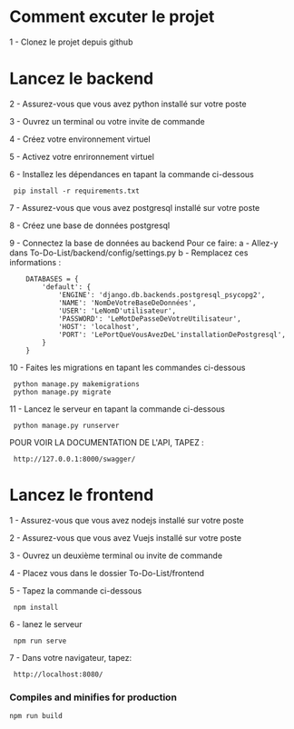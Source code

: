 # Comment excuter le projet
1 - Clonez le projet depuis github


# Lancez le backend 


2 - Assurez-vous que vous avez python installé sur votre poste

3 - Ouvrez un terminal ou votre invite de commande

4 - Créez votre environnement virtuel

5 - Activez votre enrironnement virtuel

6 - Installez les dépendances en tapant la commande ci-dessous
```
 pip install -r requirements.txt
```

7 - Assurez-vous que vous avez postgresql installé sur votre poste

8 - Créez une base de données postgresql

9 - Connectez la base de données au backend
    Pour ce faire:
    a - Allez-y dans To-Do-List/backend/config/settings.py
    b - Remplacez ces informations :

        DATABASES = {
            'default': {
                'ENGINE': 'django.db.backends.postgresql_psycopg2',
                'NAME': 'NomDeVotreBaseDeDonnées',
                'USER': 'LeNomD'utilisateur',
                'PASSWORD': 'LeMotDePasseDeVotreUtilisateur',
                'HOST': 'localhost',
                'PORT': 'LePortQueVousAvezDeL'installationDePostgresql',
            }
        }

10 - Faites les migrations en tapant les commandes ci-dessous
```
 python manage.py makemigrations
 python manage.py migrate
```

11 - Lancez le serveur en tapant la commande ci-dessous
```
 python manage.py runserver
```

POUR VOIR LA DOCUMENTATION DE L'API, TAPEZ :
```
 http://127.0.0.1:8000/swagger/
```

# Lancez le frontend 


1 - Assurez-vous que vous avez nodejs installé sur votre poste

2 - Assurez-vous que vous avez Vuejs installé sur votre poste

3 - Ouvrez un deuxième terminal ou invite de commande

4 - Placez vous dans le dossier To-Do-List/frontend

5 - Tapez la commande ci-dessous
```
 npm install
```

6 - lanez le serveur
```
 npm run serve
```


7 - Dans votre navigateur, tapez:
```
 http://localhost:8080/
```

### Compiles and minifies for production
```
npm run build
```